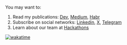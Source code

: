You may want to:

1. Read my publications: [Dev](https://dev.to/deniskorbakov), [Medium](https://medium.com/@korbakovd), [Habr](https://habr.com/ru/users/deniskorbakov9/articles)
2. Subscribe on social networks: [Linkedin](https://www.linkedin.com/in/deniskorbakov/), [X](https://x.com/deniskorbakov), [Telegram](https://t.me/Deniskorbakov)
3. Learn about our team at [Hackathons](https://жыбийрыр.рф/)

[![wakatime](https://wakatime.com/badge/user/018b9f7a-8548-4f9d-9ebe-df3058a5bab7.svg)](https://wakatime.com/@018b9f7a-8548-4f9d-9ebe-df3058a5bab7)
